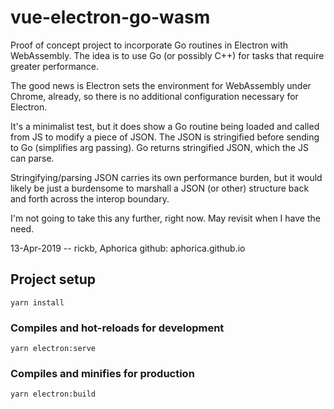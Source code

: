 # vue-electron-go-wasm

Proof of concept project to incorporate Go routines in Electron
with WebAssembly.  The idea is to use Go (or possibly C++)
for tasks that require greater performance.

The good news is Electron sets the environment for WebAssembly
under Chrome, already, so there is no additional configuration
necessary for Electron.

It's a minimalist test, but it does show a Go routine being loaded
and called from JS to modify a piece of JSON.  The JSON is stringified
before sending to Go (simplifies arg passing).  Go returns stringified
JSON, which the JS can parse.

Stringifying/parsing JSON carries its own performance burden, but
it would likely be just a burdensome to marshall a JSON (or other)
structure back and forth across the interop boundary.

I'm not going to take this any further, right now.  May revisit
when I have the need.

13-Apr-2019 -- rickb, Aphorica
github: aphorica.github.io

## Project setup
```
yarn install
```

### Compiles and hot-reloads for development
```
yarn electron:serve
```

### Compiles and minifies for production
```
yarn electron:build
```

